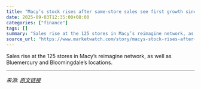 ```yaml
---
title: "Macy’s stock rises after same-store sales see first growth since 2022"
date: 2025-09-03T12:35:00+08:00
categories: ["finance"]
tags: []
summary: "Sales rise at the 125 stores in Macy’s reimagine network, as well as Bluemercury and Bloomingdale’s locations."
source_url: "https://www.marketwatch.com/story/macys-stock-rises-after-same-store-sales-sees-first-growth-since-2022-c5615570?mod=mw_rss_topstories"
---
```


Sales rise at the 125 stores in Macy’s reimagine network, as well as Bluemercury and Bloomingdale’s locations.

---

*来源: [原文链接](https://www.marketwatch.com/story/macys-stock-rises-after-same-store-sales-sees-first-growth-since-2022-c5615570?mod=mw_rss_topstories)*
